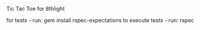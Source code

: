 Tic Tac Toe for 8thlight

for tests - run: gem install rspec-expectations
to execute tests - run: rspec
